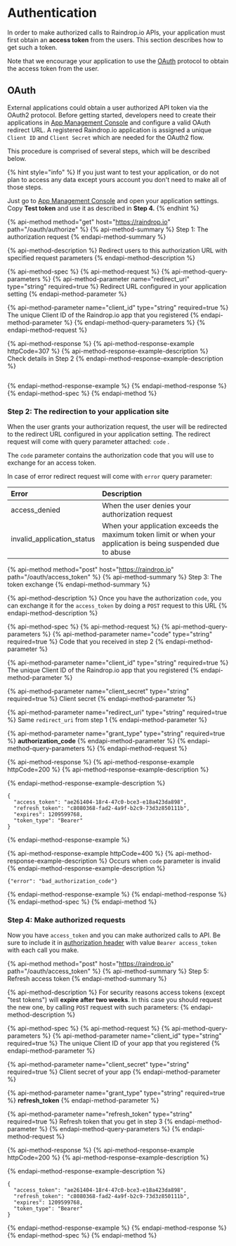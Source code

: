 # Authentication

In order to make authorized calls to Raindrop.io APIs, your application must first obtain an **access token** from the users. This section describes how to get such a token.

Note that we encourage your application to use the [OAuth](http://en.wikipedia.org/wiki/OAuth) protocol to obtain the access token from the user.

## OAuth

External applications could obtain a user authorized API token via the OAuth2 protocol. Before getting started, developers need to create their applications in [App Management Console](https://raindrop.io) and configure a valid OAuth redirect URL. A registered Raindrop.io application is assigned a unique `Client ID` and `Client Secret` which are needed for the OAuth2 flow.

This procedure is comprised of several steps, which will be described below.

{% hint style="info" %}
If you just want to test your application, or do not plan to access any data except yours account you don't need to make all of those steps.

Just go to [App Management Console](https://raindrop.io) and open your application settings. Copy **Test token** and use it as described in **Step 4.**
{% endhint %}

{% api-method method="get" host="https://raindrop.io" path="/oauth/authorize" %}
{% api-method-summary %}
Step 1: The authorization request
{% endapi-method-summary %}

{% api-method-description %}
Redirect users to this authorization URL with specified request parameters
{% endapi-method-description %}

{% api-method-spec %}
{% api-method-request %}
{% api-method-query-parameters %}
{% api-method-parameter name="redirect\_uri" type="string" required=true %}
Redirect URL configured in your application setting
{% endapi-method-parameter %}

{% api-method-parameter name="client\_id" type="string" required=true %}
The unique Client ID of the Raindrop.io app that you registered
{% endapi-method-parameter %}
{% endapi-method-query-parameters %}
{% endapi-method-request %}

{% api-method-response %}
{% api-method-response-example httpCode=307 %}
{% api-method-response-example-description %}
Check details in Step 2
{% endapi-method-response-example-description %}

```

```
{% endapi-method-response-example %}
{% endapi-method-response %}
{% endapi-method-spec %}
{% endapi-method %}

### Step 2: The redirection to your application site

When the user grants your authorization request, the user will be redirected to the redirect URL configured in your application setting. The redirect request will come with query parameter attached: `code` .

The `code` parameter contains the authorization code that you will use to exchange for an access token.

In case of error redirect request will come with `error` query parameter:

| Error | Description |
| :--- | :--- |
| access\_denied | When the user denies your authorization request |
| invalid\_application\_status | When your application exceeds the maximum token limit or when your application is being suspended due to abuse |

{% api-method method="post" host="https://raindrop.io" path="/oauth/access\_token" %}
{% api-method-summary %}
Step 3: The token exchange
{% endapi-method-summary %}

{% api-method-description %}
Once you have the authorization `code`, you can exchange it for the `access_token` by doing a `POST` request to this URL
{% endapi-method-description %}

{% api-method-spec %}
{% api-method-request %}
{% api-method-query-parameters %}
{% api-method-parameter name="code" type="string" required=true %}
Code that you received in step 2
{% endapi-method-parameter %}

{% api-method-parameter name="client\_id" type="string" required=true %}
The unique Client ID of the Raindrop.io app that you registered
{% endapi-method-parameter %}

{% api-method-parameter name="client\_secret" type="string" required=true %}
Client secret
{% endapi-method-parameter %}

{% api-method-parameter name="redirect\_uri" type="string" required=true %}
Same `redirect_uri` from step 1
{% endapi-method-parameter %}

{% api-method-parameter name="grant\_type" type="string" required=true %}
**authorization\_code**
{% endapi-method-parameter %}
{% endapi-method-query-parameters %}
{% endapi-method-request %}

{% api-method-response %}
{% api-method-response-example httpCode=200 %}
{% api-method-response-example-description %}

{% endapi-method-response-example-description %}

```
{
  "access_token": "ae261404-18r4-47c0-bce3-e18a423da898",
  "refresh_token": "c8080368-fad2-4a9f-b2c9-73d3z850111b",
  "expires": 1209599768,
  "token_type": "Bearer"
}
```
{% endapi-method-response-example %}

{% api-method-response-example httpCode=400 %}
{% api-method-response-example-description %}
Occurs when `code` parameter is invalid
{% endapi-method-response-example-description %}

```
{"error": "bad_authorization_code"}
```
{% endapi-method-response-example %}
{% endapi-method-response %}
{% endapi-method-spec %}
{% endapi-method %}

### Step 4: Make authorized requests

Now you have `access_token` and you can make authorized calls to API. Be sure to include it in [authorization header](https://developer.mozilla.org/en-US/docs/Web/HTTP/Headers/Authorization) with value `Bearer access_token` with each call you make.

{% api-method method="post" host="https://raindrop.io" path="/oauth/access\_token" %}
{% api-method-summary %}
Step 5: Refresh access token
{% endapi-method-summary %}

{% api-method-description %}
For security reasons access tokens \(except "test tokens"\) will **expire after two weeks**. In this case you should request the new one, by calling `POST` request with such parameters:
{% endapi-method-description %}

{% api-method-spec %}
{% api-method-request %}
{% api-method-query-parameters %}
{% api-method-parameter name="client\_id" type="string" required=true %}
The unique Client ID of your app that you registered
{% endapi-method-parameter %}

{% api-method-parameter name="client\_secret" type="string" required=true %}
Client secret of your app
{% endapi-method-parameter %}

{% api-method-parameter name="grant\_type" type="string" required=true %}
**refresh\_token**
{% endapi-method-parameter %}

{% api-method-parameter name="refresh\_token" type="string" required=true %}
Refresh token that you get in step 3
{% endapi-method-parameter %}
{% endapi-method-query-parameters %}
{% endapi-method-request %}

{% api-method-response %}
{% api-method-response-example httpCode=200 %}
{% api-method-response-example-description %}

{% endapi-method-response-example-description %}

```
{
  "access_token": "ae261404-18r4-47c0-bce3-e18a423da898",
  "refresh_token": "c8080368-fad2-4a9f-b2c9-73d3z850111b",
  "expires": 1209599768,
  "token_type": "Bearer"
}
```
{% endapi-method-response-example %}
{% endapi-method-response %}
{% endapi-method-spec %}
{% endapi-method %}


